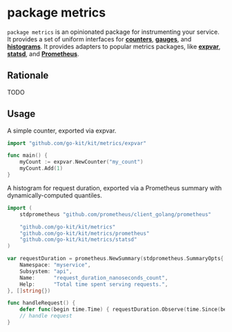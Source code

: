 # package metrics

`package metrics` is an opinionated package for instrumenting your service.
It provides a set of uniform interfaces for **[counters][]**, **[gauges][]**, and **[histograms][]**.
It provides adapters to popular metrics packages, like **[expvar][]**, **[statsd][]**, and **[Prometheus][]**.

[counters]: http://prometheus.io/docs/concepts/metric_types/#counter
[gauges]: http://prometheus.io/docs/concepts/metric_types/#gauge
[histograms]: http://prometheus.io/docs/concepts/metric_types/#histogram
[expvar]: https://golang.org/pkg/expvar
[statsd]: https://github.com/etsy/statsd
[Prometheus]: http://prometheus.io

## Rationale

TODO

## Usage

A simple counter, exported via expvar.

```go
import "github.com/go-kit/kit/metrics/expvar"

func main() {
	myCount := expvar.NewCounter("my_count")
	myCount.Add(1)
}
```

A histogram for request duration, exported via a Prometheus summary with
dynamically-computed quantiles.

```go
import (
	stdprometheus "github.com/prometheus/client_golang/prometheus"

	"github.com/go-kit/kit/metrics"
	"github.com/go-kit/kit/metrics/prometheus"
	"github.com/go-kit/kit/metrics/statsd"
)

var requestDuration = prometheus.NewSummary(stdprometheus.SummaryOpts{
	Namespace: "myservice",
	Subsystem: "api",
	Name:      "request_duration_nanoseconds_count",
	Help:      "Total time spent serving requests.",
}, []string{})

func handleRequest() {
	defer func(begin time.Time) { requestDuration.Observe(time.Since(begin)) }(time.Now())
	// handle request
}
```
